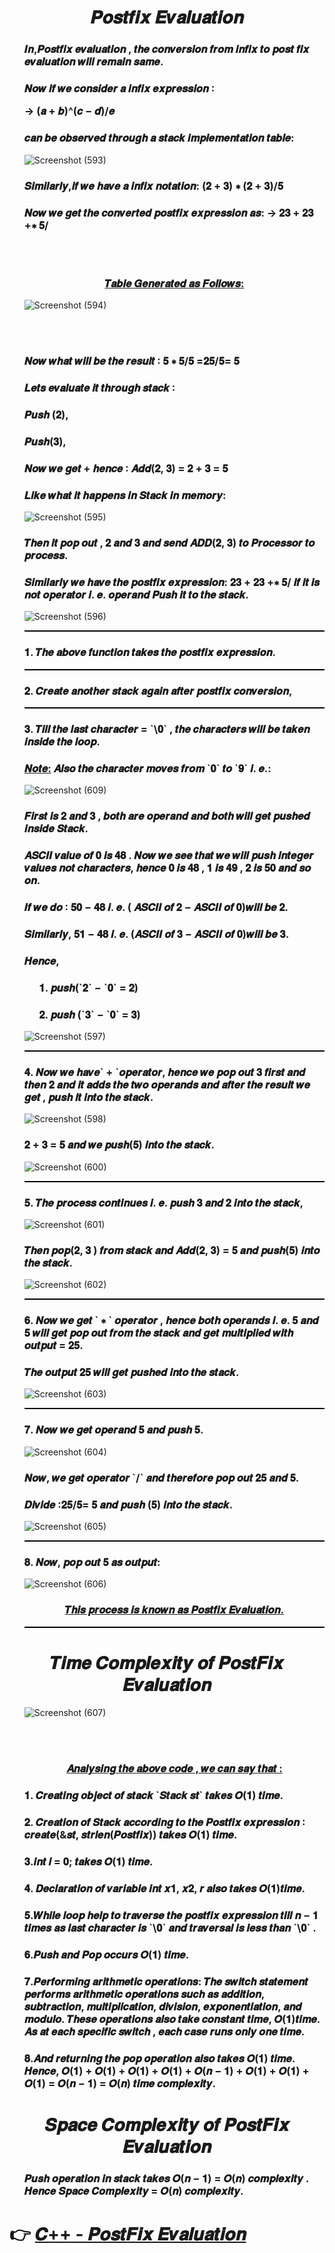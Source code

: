 <h1 align="Center">𝑷𝒐𝒔𝒕𝒇𝒊𝒙 𝑬𝒗𝒂𝒍𝒖𝒂𝒕𝒊𝒐𝒏</h1>
  
<ul>  
  
<h3>𝑰𝒏,𝑷𝒐𝒔𝒕𝒇𝒊𝒙 𝒆𝒗𝒂𝒍𝒖𝒂𝒕𝒊𝒐𝒏 , 𝒕𝒉𝒆 𝒄𝒐𝒏𝒗𝒆𝒓𝒔𝒊𝒐𝒏 𝒇𝒓𝒐𝒎 𝒊𝒏𝒇𝒊𝒙 𝒕𝒐
𝒑𝒐𝒔𝒕 𝒇𝒊𝒙 𝒆𝒗𝒂𝒍𝒖𝒂𝒕𝒊𝒐𝒏 𝒘𝒊𝒍𝒍 𝒓𝒆𝒎𝒂𝒊𝒏 𝒔𝒂𝒎𝒆.</h3>
<h3>𝑵𝒐𝒘 𝒊𝒇 𝒘𝒆 𝒄𝒐𝒏𝒔𝒊𝒅𝒆𝒓 𝒂 𝒊𝒏𝒇𝒊𝒙 𝒆𝒙𝒑𝒓𝒆𝒔𝒔𝒊𝒐𝒏 ∶
  
→ (𝒂 + 𝒃)^(𝒄 − 𝒅)/𝒆</h3>
  
<h3>  𝒄𝒂𝒏 𝒃𝒆 𝒐𝒃𝒔𝒆𝒓𝒗𝒆𝒅 𝒕𝒉𝒓𝒐𝒖𝒈𝒉 𝒂 𝒔𝒕𝒂𝒄𝒌 𝒊𝒎𝒑𝒍𝒆𝒎𝒆𝒏𝒕𝒂𝒕𝒊𝒐𝒏 𝒕𝒂𝒃𝒍𝒆:</h3>
  
![Screenshot (593)](https://github.com/AvinandanBose/PostFix_Evaluation-Space_Time_Complexity/assets/38869235/f4f784a3-83ef-47d8-a31f-ff752c6dbfc4)
  
<h3>𝑺𝒊𝒎𝒊𝒍𝒂𝒓𝒍𝒚,𝒊𝒇 𝒘𝒆 𝒉𝒂𝒗𝒆 𝒂 𝒊𝒏𝒇𝒊𝒙 𝒏𝒐𝒕𝒂𝒕𝒊𝒐𝒏:
(𝟐 + 𝟑) ∗ (𝟐 + 𝟑)/𝟓</h3>
  
<h3>𝑵𝒐𝒘 𝒘𝒆 𝒈𝒆𝒕 𝒕𝒉𝒆 𝒄𝒐𝒏𝒗𝒆𝒓𝒕𝒆𝒅 𝒑𝒐𝒔𝒕𝒇𝒊𝒙 𝒆𝒙𝒑𝒓𝒆𝒔𝒔𝒊𝒐𝒏 𝒂𝒔:
→ 𝟐𝟑 + 𝟐𝟑 +∗ 𝟓/</h3>
  
<br>  
<br> 
  
<h3 align="Center"><ins>𝑻𝒂𝒃𝒍𝒆 𝑮𝒆𝒏𝒆𝒓𝒂𝒕𝒆𝒅 𝒂𝒔 𝑭𝒐𝒍𝒍𝒐𝒘𝒔:</ins></h3>  
  
![Screenshot (594)](https://github.com/AvinandanBose/PostFix_Evaluation-Space_Time_Complexity/assets/38869235/1d79a57b-f29c-4ccb-a6ab-783a9935c66e)
  
<br>  
<br>
  
<h3>  𝑵𝒐𝒘 𝒘𝒉𝒂𝒕 𝒘𝒊𝒍𝒍 𝒃𝒆 𝒕𝒉𝒆 𝒓𝒆𝒔𝒖𝒍𝒕 ∶ 𝟓 ∗ 𝟓/𝟓 =𝟐𝟓/𝟓= 𝟓</h3>
  
<h3>𝑳𝒆𝒕𝒔 𝒆𝒗𝒂𝒍𝒖𝒂𝒕𝒆 𝒊𝒕 𝒕𝒉𝒓𝒐𝒖𝒈𝒉 𝒔𝒕𝒂𝒄𝒌 ∶</h3>
<h3>𝑷𝒖𝒔𝒉 (𝟐),</h3>
<h3>𝑷𝒖𝒔𝒉(𝟑),</h3>
<h3>𝑵𝒐𝒘 𝒘𝒆 𝒈𝒆𝒕 + 𝒉𝒆𝒏𝒄𝒆 ∶ 𝑨𝒅𝒅(𝟐, 𝟑) = 𝟐 + 𝟑 = 𝟓</h3>
<h3>𝑳𝒊𝒌𝒆 𝒘𝒉𝒂𝒕 𝒊𝒕 𝒉𝒂𝒑𝒑𝒆𝒏𝒔 𝒊𝒏 𝑺𝒕𝒂𝒄𝒌 𝒊𝒏 𝒎𝒆𝒎𝒐𝒓𝒚: </h3> 
  
![Screenshot (595)](https://github.com/AvinandanBose/PostFix_Evaluation-Space_Time_Complexity/assets/38869235/3f89591c-41fb-4494-95e6-c730975c0428)
  
  
 <h3> 𝑻𝒉𝒆𝒏 𝒊𝒕 𝒑𝒐𝒑 𝒐𝒖𝒕 , 𝟐 𝒂𝒏𝒅 𝟑 𝒂𝒏𝒅 𝒔𝒆𝒏𝒅 𝑨𝑫𝑫(𝟐, 𝟑) 𝒕𝒐 𝑷𝒓𝒐𝒄𝒆𝒔𝒔𝒐𝒓 𝒕𝒐
𝒑𝒓𝒐𝒄𝒆𝒔𝒔.</h3> 
<h3>𝑺𝒊𝒎𝒊𝒍𝒂𝒓𝒍𝒚 𝒘𝒆 𝒉𝒂𝒗𝒆 𝒕𝒉𝒆 𝒑𝒐𝒔𝒕𝒇𝒊𝒙 𝒆𝒙𝒑𝒓𝒆𝒔𝒔𝒊𝒐𝒏: 𝟐𝟑 + 𝟐𝟑 +∗ 𝟓/ 𝒊𝒇 𝒊𝒕 𝒊𝒔 𝒏𝒐𝒕 𝒐𝒑𝒆𝒓𝒂𝒕𝒐𝒓 𝒊. 𝒆. 𝒐𝒑𝒆𝒓𝒂𝒏𝒅 𝑷𝒖𝒔𝒉 𝒊𝒕 𝒕𝒐 𝒕𝒉𝒆 𝒔𝒕𝒂𝒄𝒌.</h3> 
  
![Screenshot (596)](https://github.com/AvinandanBose/PostFix_Evaluation-Space_Time_Complexity/assets/38869235/4ca7092c-2631-4ce7-a9bc-b6d84ec66c42)
  
 <hr style="color:black;background-color:black;height:2px">
 <h3>𝟏. 𝑻𝒉𝒆 𝒂𝒃𝒐𝒗𝒆 𝒇𝒖𝒏𝒄𝒕𝒊𝒐𝒏 𝒕𝒂𝒌𝒆𝒔 𝒕𝒉𝒆 𝒑𝒐𝒔𝒕𝒇𝒊𝒙 𝒆𝒙𝒑𝒓𝒆𝒔𝒔𝒊𝒐𝒏.</h3>
 <hr style="color:black;background-color:black;height:2px">  
 <h3>𝟐. 𝑪𝒓𝒆𝒂𝒕𝒆 𝒂𝒏𝒐𝒕𝒉𝒆𝒓 𝒔𝒕𝒂𝒄𝒌 𝒂𝒈𝒂𝒊𝒏 𝒂𝒇𝒕𝒆𝒓 𝒑𝒐𝒔𝒕𝒇𝒊𝒙 𝒄𝒐𝒏𝒗𝒆𝒓𝒔𝒊𝒐𝒏,</h3>
  <hr style="color:black;background-color:black;height:2px"> 
 <h3>𝟑. 𝑻𝒊𝒍𝒍 𝒕𝒉𝒆 𝒍𝒂𝒔𝒕 𝒄𝒉𝒂𝒓𝒂𝒄𝒕𝒆𝒓 = `\𝟎` , 𝒕𝒉𝒆 𝒄𝒉𝒂𝒓𝒂𝒄𝒕𝒆𝒓𝒔
𝒘𝒊𝒍𝒍 𝒃𝒆 𝒕𝒂𝒌𝒆𝒏 𝒊𝒏𝒔𝒊𝒅𝒆 𝒕𝒉𝒆 𝒍𝒐𝒐𝒑.</h3>
  
 <h3><ins>𝑵𝒐𝒕𝒆:</ins> 𝑨𝒍𝒔𝒐 𝒕𝒉𝒆 𝒄𝒉𝒂𝒓𝒂𝒄𝒕𝒆𝒓 𝒎𝒐𝒗𝒆𝒔 𝒇𝒓𝒐𝒎 `𝟎` 𝒕𝒐 `𝟗` 𝒊. 𝒆.:</h3> 
   
 ![Screenshot (609)](https://github.com/AvinandanBose/PostFix_Evaluation-Space_Time_Complexity/assets/38869235/b5c35610-e715-49cc-ae29-9c0633e8bb29)
   
 <h3>𝑭𝒊𝒓𝒔𝒕 𝒊𝒔 𝟐 𝒂𝒏𝒅 𝟑 , 𝒃𝒐𝒕𝒉 𝒂𝒓𝒆 𝒐𝒑𝒆𝒓𝒂𝒏𝒅 𝒂𝒏𝒅 𝒃𝒐𝒕𝒉 𝒘𝒊𝒍𝒍 𝒈𝒆𝒕 𝒑𝒖𝒔𝒉𝒆𝒅
𝒊𝒏𝒔𝒊𝒅𝒆 𝑺𝒕𝒂𝒄𝒌.</h3>
    
 <h3>𝑨𝑺𝑪𝑰𝑰 𝒗𝒂𝒍𝒖𝒆 𝒐𝒇 𝟎 𝒊𝒔 𝟒𝟖 . 𝑵𝒐𝒘 𝒘𝒆 𝒔𝒆𝒆 𝒕𝒉𝒂𝒕 𝒘𝒆 𝒘𝒊𝒍𝒍 𝒑𝒖𝒔𝒉 𝒊𝒏𝒕𝒆𝒈𝒆𝒓
𝒗𝒂𝒍𝒖𝒆𝒔 𝒏𝒐𝒕 𝒄𝒉𝒂𝒓𝒂𝒄𝒕𝒆𝒓𝒔, 𝒉𝒆𝒏𝒄𝒆 𝟎 𝒊𝒔 𝟒𝟖 , 𝟏 𝒊𝒔 𝟒𝟗 , 𝟐 𝒊𝒔 𝟓𝟎 𝒂𝒏𝒅
𝒔𝒐 𝒐𝒏.  </h3>
  
 <h3>𝑰𝒇 𝒘𝒆 𝒅𝒐 ∶ 𝟓𝟎 − 𝟒𝟖 𝒊. 𝒆. ( 𝑨𝑺𝑪𝑰𝑰 𝒐𝒇 𝟐 − 𝑨𝑺𝑪𝑰𝑰 𝒐𝒇 𝟎)𝒘𝒊𝒍𝒍 𝒃𝒆 𝟐.</h3>
 <h3>𝑺𝒊𝒎𝒊𝒍𝒂𝒓𝒍𝒚, 𝟓𝟏 − 𝟒𝟖 𝒊. 𝒆. (𝑨𝑺𝑪𝑰𝑰 𝒐𝒇 𝟑 − 𝑨𝑺𝑪𝑰𝑰 𝒐𝒇 𝟎)𝒘𝒊𝒍𝒍 𝒃𝒆 𝟑.</h3>
  
<h3>𝑯𝒆𝒏𝒄𝒆,</h3>
 
<ul>
  
<h3>𝟏. 𝒑𝒖𝒔𝒉(`𝟐` − `𝟎` = 𝟐)</h3>
<h3>𝟐. 𝒑𝒖𝒔𝒉 (`𝟑` − `𝟎` = 𝟑)</h3>
    
</ul>  
  
![Screenshot (597)](https://github.com/AvinandanBose/PostFix_Evaluation-Space_Time_Complexity/assets/38869235/124c4bf7-6bd3-458f-b29f-c34940816460)

  <hr style="color:black;background-color:black;height:2px">
  
<h3>𝟒. 𝑵𝒐𝒘 𝒘𝒆 𝒉𝒂𝒗𝒆` + `𝒐𝒑𝒆𝒓𝒂𝒕𝒐𝒓, 𝒉𝒆𝒏𝒄𝒆 𝒘𝒆 𝒑𝒐𝒑 𝒐𝒖𝒕 𝟑 𝒇𝒊𝒓𝒔𝒕
𝒂𝒏𝒅 𝒕𝒉𝒆𝒏 𝟐 𝒂𝒏𝒅 𝒊𝒕 𝒂𝒅𝒅𝒔 𝒕𝒉𝒆 𝒕𝒘𝒐 𝒐𝒑𝒆𝒓𝒂𝒏𝒅𝒔 𝒂𝒏𝒅 𝒂𝒇𝒕𝒆𝒓 𝒕𝒉𝒆 𝒓𝒆𝒔𝒖𝒍𝒕
𝒘𝒆 𝒈𝒆𝒕 , 𝒑𝒖𝒔𝒉 𝒊𝒕 𝒊𝒏𝒕𝒐 𝒕𝒉𝒆 𝒔𝒕𝒂𝒄𝒌.  </h3>
  
 ![Screenshot (598)](https://github.com/AvinandanBose/PostFix_Evaluation-Space_Time_Complexity/assets/38869235/c8fa8af5-cd48-4f6d-979e-0f8be54e57b2)
  
<h3>  𝟐 + 𝟑 = 𝟓 𝒂𝒏𝒅 𝒘𝒆 𝒑𝒖𝒔𝒉(𝟓) 𝒊𝒏𝒕𝒐 𝒕𝒉𝒆 𝒔𝒕𝒂𝒄𝒌.</h3>
  
![Screenshot (600)](https://github.com/AvinandanBose/PostFix_Evaluation-Space_Time_Complexity/assets/38869235/ad0e3092-7143-4da1-9332-bd7bb5ca3ed4)
  
 <hr style="color:black;background-color:black;height:2px">
  
  <h3>  𝟓. 𝑻𝒉𝒆 𝒑𝒓𝒐𝒄𝒆𝒔𝒔 𝒄𝒐𝒏𝒕𝒊𝒏𝒖𝒆𝒔 𝒊. 𝒆. 𝒑𝒖𝒔𝒉 𝟑 𝒂𝒏𝒅 𝟐 𝒊𝒏𝒕𝒐 𝒕𝒉𝒆 𝒔𝒕𝒂𝒄𝒌,</h3>
  
  ![Screenshot (601)](https://github.com/AvinandanBose/PostFix_Evaluation-Space_Time_Complexity/assets/38869235/78397399-7561-4d2a-b289-e7315dcef127)
  
<h3>  𝑻𝒉𝒆𝒏 𝒑𝒐𝒑(𝟐, 𝟑 ) 𝒇𝒓𝒐𝒎 𝒔𝒕𝒂𝒄𝒌 𝒂𝒏𝒅 𝑨𝒅𝒅(𝟐, 𝟑) = 𝟓 𝒂𝒏𝒅
𝒑𝒖𝒔𝒉(𝟓) 𝒊𝒏𝒕𝒐 𝒕𝒉𝒆 𝒔𝒕𝒂𝒄𝒌.</h3>
  
  ![Screenshot (602)](https://github.com/AvinandanBose/PostFix_Evaluation-Space_Time_Complexity/assets/38869235/63ac3307-51eb-484a-b869-d66e0630285d)

 <hr style="color:black;background-color:black;height:2px">
  
<h3>  𝟔. 𝑵𝒐𝒘 𝒘𝒆 𝒈𝒆𝒕 ` ∗ ` 𝒐𝒑𝒆𝒓𝒂𝒕𝒐𝒓 , 𝒉𝒆𝒏𝒄𝒆 𝒃𝒐𝒕𝒉 𝒐𝒑𝒆𝒓𝒂𝒏𝒅𝒔 𝒊. 𝒆.
𝟓 𝒂𝒏𝒅 𝟓 𝒘𝒊𝒍𝒍 𝒈𝒆𝒕 𝒑𝒐𝒑 𝒐𝒖𝒕 𝒇𝒓𝒐𝒎 𝒕𝒉𝒆 𝒔𝒕𝒂𝒄𝒌 𝒂𝒏𝒅 𝒈𝒆𝒕 𝒎𝒖𝒍𝒕𝒊𝒑𝒍𝒊𝒆𝒅
𝒘𝒊𝒕𝒉 𝒐𝒖𝒕𝒑𝒖𝒕 = 𝟐𝟓.</h3>
  
<h3>𝑻𝒉𝒆 𝒐𝒖𝒕𝒑𝒖𝒕 𝟐𝟓 𝒘𝒊𝒍𝒍 𝒈𝒆𝒕 𝒑𝒖𝒔𝒉𝒆𝒅 𝒊𝒏𝒕𝒐 𝒕𝒉𝒆 𝒔𝒕𝒂𝒄𝒌.  </h3>
  
![Screenshot (603)](https://github.com/AvinandanBose/PostFix_Evaluation-Space_Time_Complexity/assets/38869235/2c3884c1-81d3-46cc-9513-b7fd9b963c41)
  
 <hr style="color:black;background-color:black;height:2px">
    
  
 <h3>𝟕. 𝑵𝒐𝒘 𝒘𝒆 𝒈𝒆𝒕 𝒐𝒑𝒆𝒓𝒂𝒏𝒅 𝟓 𝒂𝒏𝒅 𝒑𝒖𝒔𝒉 𝟓.</h3>
  
 ![Screenshot (604)](https://github.com/AvinandanBose/PostFix_Evaluation-Space_Time_Complexity/assets/38869235/266686a1-e547-4864-9578-749237cdb110)
  
 <h3>𝑵𝒐𝒘, 𝒘𝒆 𝒈𝒆𝒕 𝒐𝒑𝒆𝒓𝒂𝒕𝒐𝒓 `/` 𝒂𝒏𝒅 𝒕𝒉𝒆𝒓𝒆𝒇𝒐𝒓𝒆 𝒑𝒐𝒑 𝒐𝒖𝒕 𝟐𝟓 𝒂𝒏𝒅 𝟓. </h3>
  
<h3>  𝑫𝒊𝒗𝒊𝒅𝒆 ∶𝟐𝟓/𝟓= 𝟓 𝒂𝒏𝒅 𝒑𝒖𝒔𝒉 (𝟓) 𝒊𝒏𝒕𝒐 𝒕𝒉𝒆 𝒔𝒕𝒂𝒄𝒌.</h3>
  
  ![Screenshot (605)](https://github.com/AvinandanBose/PostFix_Evaluation-Space_Time_Complexity/assets/38869235/26ddf741-5d5a-4000-b221-5a1e0c73f956)
  
 <hr style="color:black;background-color:black;height:2px">
  
<h3>  𝟖. 𝑵𝒐𝒘, 𝒑𝒐𝒑 𝒐𝒖𝒕 𝟓 𝒂𝒔 𝒐𝒖𝒕𝒑𝒖𝒕:</h3>
  
  ![Screenshot (606)](https://github.com/AvinandanBose/PostFix_Evaluation-Space_Time_Complexity/assets/38869235/68d63995-29d7-43ab-8352-3d16d887f85a)


<h3 align="Center"><ins>𝑻𝒉𝒊𝒔 𝒑𝒓𝒐𝒄𝒆𝒔𝒔 𝒊𝒔 𝒌𝒏𝒐𝒘𝒏 𝒂𝒔 𝑷𝒐𝒔𝒕𝒇𝒊𝒙 𝑬𝒗𝒂𝒍𝒖𝒂𝒕𝒊𝒐𝒏.</ins></h3>
  
 <hr style="color:black;background-color:black;height:2px">
  
</ul>  

<h1></h1>
<h1 align="Center">𝑻𝒊𝒎𝒆 𝑪𝒐𝒎𝒑𝒍𝒆𝒙𝒊𝒕𝒚 𝒐𝒇 𝑷𝒐𝒔𝒕𝑭𝒊𝒙 𝑬𝒗𝒂𝒍𝒖𝒂𝒕𝒊𝒐𝒏 </h1>
  
<ul>
  
  ![Screenshot (607)](https://github.com/AvinandanBose/PostFix_Evaluation-Space_Time_Complexity/assets/38869235/6bed0152-84ab-4702-aa65-b7d54461b267)

<br>
<br>  
<h3 align="Center"><ins>  𝑨𝒏𝒂𝒍𝒚𝒔𝒊𝒏𝒈 𝒕𝒉𝒆 𝒂𝒃𝒐𝒗𝒆 𝒄𝒐𝒅𝒆 , 𝒘𝒆 𝒄𝒂𝒏 𝒔𝒂𝒚 𝒕𝒉𝒂𝒕 :</ins></h3>
  
<h3>𝟏. 𝑪𝒓𝒆𝒂𝒕𝒊𝒏𝒈 𝒐𝒃𝒋𝒆𝒄𝒕 𝒐𝒇 𝒔𝒕𝒂𝒄𝒌 `𝑺𝒕𝒂𝒄𝒌 𝒔𝒕` 𝒕𝒂𝒌𝒆𝒔 𝑶(𝟏)
𝒕𝒊𝒎𝒆.</h3>
<h3>𝟐. 𝑪𝒓𝒆𝒂𝒕𝒊𝒐𝒏 𝒐𝒇 𝑺𝒕𝒂𝒄𝒌 𝒂𝒄𝒄𝒐𝒓𝒅𝒊𝒏𝒈 𝒕𝒐 𝒕𝒉𝒆 𝑷𝒐𝒔𝒕𝒇𝒊𝒙
𝒆𝒙𝒑𝒓𝒆𝒔𝒔𝒊𝒐𝒏 ∶ 𝒄𝒓𝒆𝒂𝒕𝒆(&𝒔𝒕, 𝒔𝒕𝒓𝒍𝒆𝒏(𝑷𝒐𝒔𝒕𝒇𝒊𝒙))
𝒕𝒂𝒌𝒆𝒔 𝑶(𝟏) 𝒕𝒊𝒎𝒆.</h3>
<h3>𝟑.𝒊𝒏𝒕 𝒊 = 𝟎; 𝒕𝒂𝒌𝒆𝒔 𝑶(𝟏) 𝒕𝒊𝒎𝒆.</h3>
<h3>𝟒. 𝑫𝒆𝒄𝒍𝒂𝒓𝒂𝒕𝒊𝒐𝒏 𝒐𝒇 𝒗𝒂𝒓𝒊𝒂𝒃𝒍𝒆 𝒊𝒏𝒕 𝒙𝟏, 𝒙𝟐, 𝒓 𝒂𝒍𝒔𝒐 𝒕𝒂𝒌𝒆𝒔 𝑶(𝟏)𝒕𝒊𝒎𝒆.</h3>
<h3>𝟓.𝑾𝒉𝒊𝒍𝒆 𝒍𝒐𝒐𝒑 𝒉𝒆𝒍𝒑 𝒕𝒐 𝒕𝒓𝒂𝒗𝒆𝒓𝒔𝒆 𝒕𝒉𝒆 𝒑𝒐𝒔𝒕𝒇𝒊𝒙 𝒆𝒙𝒑𝒓𝒆𝒔𝒔𝒊𝒐𝒏
𝒕𝒊𝒍𝒍 𝒏 − 𝟏 𝒕𝒊𝒎𝒆𝒔 𝒂𝒔 𝒍𝒂𝒔𝒕 𝒄𝒉𝒂𝒓𝒂𝒄𝒕𝒆𝒓 𝒊𝒔 `\𝟎` 𝒂𝒏𝒅 𝒕𝒓𝒂𝒗𝒆𝒓𝒔𝒂𝒍
𝒊𝒔 𝒍𝒆𝒔𝒔 𝒕𝒉𝒂𝒏 `\𝟎` .</h3>
<h3>𝟔.𝑷𝒖𝒔𝒉 𝒂𝒏𝒅 𝑷𝒐𝒑 𝒐𝒄𝒄𝒖𝒓𝒔 𝑶(𝟏) 𝒕𝒊𝒎𝒆.</h3>
<h3>𝟕.𝑷𝒆𝒓𝒇𝒐𝒓𝒎𝒊𝒏𝒈 𝒂𝒓𝒊𝒕𝒉𝒎𝒆𝒕𝒊𝒄 𝒐𝒑𝒆𝒓𝒂𝒕𝒊𝒐𝒏𝒔: 𝑻𝒉𝒆 𝒔𝒘𝒊𝒕𝒄𝒉 𝒔𝒕𝒂𝒕𝒆𝒎𝒆𝒏𝒕
𝒑𝒆𝒓𝒇𝒐𝒓𝒎𝒔 𝒂𝒓𝒊𝒕𝒉𝒎𝒆𝒕𝒊𝒄 𝒐𝒑𝒆𝒓𝒂𝒕𝒊𝒐𝒏𝒔 𝒔𝒖𝒄𝒉 𝒂𝒔 𝒂𝒅𝒅𝒊𝒕𝒊𝒐𝒏,
𝒔𝒖𝒃𝒕𝒓𝒂𝒄𝒕𝒊𝒐𝒏, 𝒎𝒖𝒍𝒕𝒊𝒑𝒍𝒊𝒄𝒂𝒕𝒊𝒐𝒏, 𝒅𝒊𝒗𝒊𝒔𝒊𝒐𝒏, 𝒆𝒙𝒑𝒐𝒏𝒆𝒏𝒕𝒊𝒂𝒕𝒊𝒐𝒏,
𝒂𝒏𝒅 𝒎𝒐𝒅𝒖𝒍𝒐.
𝑻𝒉𝒆𝒔𝒆 𝒐𝒑𝒆𝒓𝒂𝒕𝒊𝒐𝒏𝒔 𝒂𝒍𝒔𝒐 𝒕𝒂𝒌𝒆 𝒄𝒐𝒏𝒔𝒕𝒂𝒏𝒕 𝒕𝒊𝒎𝒆, 𝑶(𝟏)𝒕𝒊𝒎𝒆.
𝑨𝒔 𝒂𝒕 𝒆𝒂𝒄𝒉 𝒔𝒑𝒆𝒄𝒊𝒇𝒊𝒄 𝒔𝒘𝒊𝒕𝒄𝒉 , 𝒆𝒂𝒄𝒉 𝒄𝒂𝒔𝒆 𝒓𝒖𝒏𝒔 𝒐𝒏𝒍𝒚 𝒐𝒏𝒆 𝒕𝒊𝒎𝒆.</h3>
<h3>𝟖.𝑨𝒏𝒅 𝒓𝒆𝒕𝒖𝒓𝒏𝒊𝒏𝒈 𝒕𝒉𝒆 𝒑𝒐𝒑 𝒐𝒑𝒆𝒓𝒂𝒕𝒊𝒐𝒏 𝒂𝒍𝒔𝒐 𝒕𝒂𝒌𝒆𝒔 𝑶(𝟏) 𝒕𝒊𝒎𝒆.
𝑯𝒆𝒏𝒄𝒆, 𝑶(𝟏) + 𝑶(𝟏) + 𝑶(𝟏) + 𝑶(𝟏) + 𝑶(𝒏 − 𝟏) + 𝑶(𝟏) +
𝑶(𝟏) + 𝑶(𝟏) = 𝑶(𝒏 − 𝟏) = 𝑶(𝒏) 𝒕𝒊𝒎𝒆 𝒄𝒐𝒎𝒑𝒍𝒆𝒙𝒊𝒕𝒚.</h3>  
  
  
</ul>  

<h1></h1>
<h1 align="Center">𝑺𝒑𝒂𝒄𝒆 𝑪𝒐𝒎𝒑𝒍𝒆𝒙𝒊𝒕𝒚 𝒐𝒇 𝑷𝒐𝒔𝒕𝑭𝒊𝒙 𝑬𝒗𝒂𝒍𝒖𝒂𝒕𝒊𝒐𝒏 </h1>

<ul>
  
<h3>𝑷𝒖𝒔𝒉 𝒐𝒑𝒆𝒓𝒂𝒕𝒊𝒐𝒏 𝒊𝒏 𝒔𝒕𝒂𝒄𝒌 𝒕𝒂𝒌𝒆𝒔 𝑶(𝒏 − 𝟏) =
𝑶(𝒏) 𝒄𝒐𝒎𝒑𝒍𝒆𝒙𝒊𝒕𝒚 . 𝑯𝒆𝒏𝒄𝒆 𝑺𝒑𝒂𝒄𝒆 𝑪𝒐𝒎𝒑𝒍𝒆𝒙𝒊𝒕𝒚 =
𝑶(𝒏) 𝒄𝒐𝒎𝒑𝒍𝒆𝒙𝒊𝒕𝒚.</h3> 
</ul>  


<h2> </h2>
<h1> 👉 <a href="https://github.com/AvinandanBose/CPLUSPLUS_DataStructure"> 𝑪++ - 𝑷𝒐𝒔𝒕𝑭𝒊𝒙 𝑬𝒗𝒂𝒍𝒖𝒂𝒕𝒊𝒐𝒏 </a> </h1>
